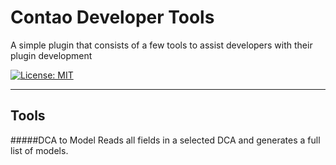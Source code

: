 # Contao Developer Tools
A simple plugin that consists of a few tools to assist developers with their plugin development

[![License: MIT](https://img.shields.io/badge/License-MIT-yellow.svg)](https://github.com/zoglo/contao-developer-tools/blob/master/LICENSE)

---

## Tools

#####DCA to Model
Reads all fields in a selected DCA and generates a full list of models.
